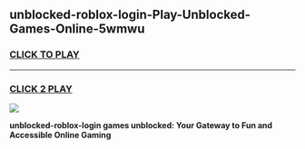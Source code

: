
## unblocked-roblox-login-Play-Unblocked-Games-Online-5wmwu
<h3>
<a href="https://premium76.site?title=unblocked-roblox-login&ref=25A">CLICK TO PLAY</a></h3>
<hr>

<h3>
<a href="https://premium76.site?title=unblocked-roblox-login&ref=25A">CLICK 2 PLAY</a>
  
</h3>

<a href="https://premium76.site?title=unblocked-roblox-login&ref=25A"><img src="https://clearcache.store/games.png"></a>


**unblocked-roblox-login games unblocked: Your Gateway to Fun and Accessible Online Gaming**
